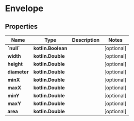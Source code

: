 
# Envelope

## Properties
Name | Type | Description | Notes
------------ | ------------- | ------------- | -------------
**&#x60;null&#x60;** | **kotlin.Boolean** |  |  [optional]
**width** | **kotlin.Double** |  |  [optional]
**height** | **kotlin.Double** |  |  [optional]
**diameter** | **kotlin.Double** |  |  [optional]
**minX** | **kotlin.Double** |  |  [optional]
**maxX** | **kotlin.Double** |  |  [optional]
**minY** | **kotlin.Double** |  |  [optional]
**maxY** | **kotlin.Double** |  |  [optional]
**area** | **kotlin.Double** |  |  [optional]



